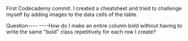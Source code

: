 First Codecademy commit. 
I created a cheatsheet and tried to challenge myself by adding images to the data cells of the table. 

Question----
----How do I make an entire column bold without having to write the same "bold" class repetitively for each row I create?
